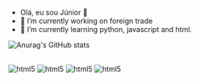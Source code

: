 - Olá, eu sou Júnior 👋
-  🔭 I’m currently working on foreign trade 
- 🌱 I’m currently learning python, javascript and html.

![Anurag's GitHub stats](https://github-readme-stats.vercel.app/api?username=Junior580&show_icons=true&theme=onedark)

<div style="display: inline_block"><br />
    <img algin="center" alt="html5"
        src="https://img.shields.io/badge/GitHub-100000?style=for-the-badge&logo=github&logoColor=white" />
    <img algin="center" alt="html5"
        src="https://img.shields.io/badge/Python-3776AB?style=for-the-badge&logo=python&logoColor=white" />
    <img algin="center" alt="html5"
        src="https://img.shields.io/badge/JavaScript-F7DF1E?style=for-the-badge&logo=javascript&logoColor=black" />
    <img algin="center" alt="html5"
        src="https://img.shields.io/badge/HTML5-E34F26?style=for-the-badge&logo=html5&logoColor=white" />
</div>
